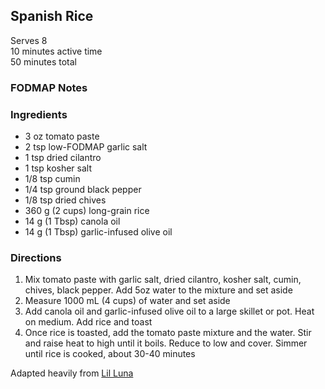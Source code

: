 ## Spanish Rice

Serves 8  
10 minutes active time  
50 minutes total  

### FODMAP Notes

### Ingredients
* 3 oz tomato paste
* 2 tsp low-FODMAP garlic salt
* 1 tsp dried cilantro
* 1 tsp kosher salt
* 1/8 tsp cumin
* 1/4 tsp ground black pepper
* 1/8 tsp dried chives
* 360 g (2 cups) long-grain rice
* 14 g (1 Tbsp) canola oil
* 14 g (1 Tbsp) garlic-infused olive oil


### Directions
1. Mix tomato paste with garlic salt, dried cilantro, kosher salt, cumin, chives, black pepper. Add 5oz water to the mixture and set aside
1. Measure 1000 mL (4 cups) of water and set aside
1. Add canola oil and garlic-infused olive oil to a large skillet or pot. Heat on medium. Add rice and toast
1. Once rice is toasted, add the tomato paste mixture and the water. Stir and raise heat to high until it boils. Reduce to low and cover. Simmer until rice is cooked, about 30-40 minutes

Adapted heavily from [Lil Luna](https://lilluna.com/food-tutorial-spanish-rice/)
